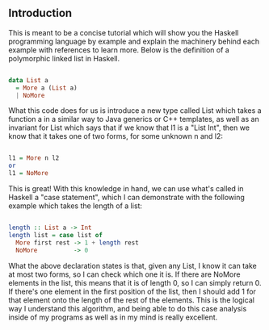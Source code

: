 ## Introduction

This is meant to be a concise tutorial which will show you the Haskell programming language
by example and explain the machinery behind each example with references to learn more. Below
is the definition of a polymorphic linked list in Haskell.

```Haskell

data List a 
  = More a (List a)
  | NoMore

```

What this code does for us is introduce a new type called List which takes a function a in a
similar way to Java generics or C++ templates, as well as an invariant for List which says that 
if we know that l1 is a "List Int", then we know that it takes one of two forms, for some unknown n
and l2:

```Haskell

l1 = More n l2
or
l1 = NoMore

```

This is great! With this knowledge in hand, we can use what's called in Haskell a "case statement",
which I can demonstrate with the following example which takes the length of a list:

```Haskell

length :: List a -> Int
length list = case list of
  More first rest -> 1 + length rest
  NoMore          -> 0

```

What the above declaration states is that, given any List, I know it can take at most two forms, so
I can check which one it is. If there are NoMore elements in the list, this means that it is of
length 0, so I can simply return 0. If there's one element in the first position of the list, then
I should add 1 for that element onto the length of the rest of the elements. This is the logical way
I understand this algorithm, and being able to do this case analysis inside of my programs as well
as in my mind is really excellent. 
